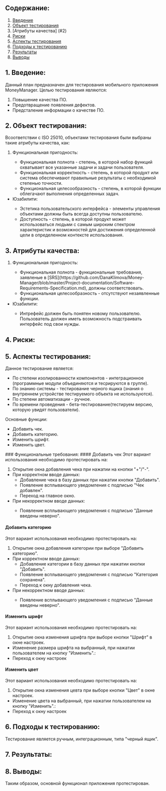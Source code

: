 ## Содержание: 

1. [Введение](#Введение) <br>
2. [Объект тестирования](#1) <br>
3. [Атрибуты качества] (#2) <br>
4. [Риски](#2) <br>
5. [Аспекты тестирования](#3) <br>
6. [Подходы к тестированию](#4) <br>
7. [Результаты](#5) <br>
8. [Выводы](#6) <br>


## 1. Введение: <a name="Введение"> </a>
Данный план предназначен для тестирования мобильного приложения MoneyManager. Целью тестирования являются:
<ul>
  <li type="1">Повышение качества ПО.</li> 
  <li type="2">Предотвращение появления дефектов.</li> 
  <li type="3">Предсталение информации о качестве ПО.</li>
</ul>
 
## 2. Объект тестирования: <a name="1"> </a>
Всоответствии с ISO 25010, объектами тестирования были выбраны такие атрибуты качества, как:
<ul>
  <li type="1">Функциональная пригодность:</li> 
  <ul>
	<li>Функциональная полнота - степень, в которой набор функций охватывает все указанные задачи и задачи пользователя.</li> 
	<li>Функциональная корректность - степень, в которой продукт или система обеспечивают правильные результаты с необходимой степенью точности.</li> 
	<li>Функциональная целесообразность - степень, в которой функции облегачают выполнения определенных задач.</li>
  </ul>
  <li type="2">Юзабилити:</li> 
  <ul>
	<li>Эстетика пользовательского интерфейса - элементы управления объектами должны быть всегда доступны пользователю.</li> 
	<li>Доступность - степень, в которой продукт может использоваться людьми с самым широким спектром характеристик и возможностей для достижения определенной цели в определенном контексте использования.</li> 
	</ul>
</ul>

## 3. Атрибуты качества: <a name="2"> </a>
<ul>
  <li type="1">Функциональная пригодность:</li> 
  <ul>
	<li>Функциональная полнота - функциональные требования, заявленые в [SRS](https://github.com/DanaKlimova/Money-Manager/blob/master/Project-documentation/Software-Requirements-Specification.md), должны соответствовать.</li> 
	<li>Функциональная целесообразность - отсутствуют незаявленные функции.</li>
  </ul>
  <li type="2">Юзабилити:</li> 
  <ul>
	<li>Интрефейс должен быть понятен новому пользователю. Пользователь должен иметь возможность подстраивать интерфейс под свои нужды.</li> 
  </ul>
</ul>

 

## 4. Риски: <a name="3"> </a>


## 5. Аспекты тестирования: <a name="4"> </a>
Данное тестирование является:
<ul>
	<li>По степени изолированности компонентов - интеграционное (программные модули объединяются и тесрируются в группе).</li> 
	<li>По знанию системы - тестирование черного ящика (знания о внутреннем устройстве тестируемого объекта не используются).</li> 
	<li>По степени автоматизации - ручное.</li>
	<li>По времени проведения - бета-тестирование(тестируем версию, которую увидят пользователи).</li>
</ul>
Основные функции:
<ul>
	<li>Добавить чек.</li> 
	<li>Добавить категорию.</li> 
	<li>Изменить шрифт.</li>
	<li>Изменить цвет.</li>
</ul>
### Функциональные требования:
#### Добавить чек
Этот вариант использования необходимо протестировать на:
<ul>
	<li type="1"> Открытие окна добавления чека при нажатии на кнопки "+"/"-".</li>
	<li type="2"> При корректном вводе данных:
	<ul>
		<li> Добавление чека в базу данных при нажатии кнопки "Добавить".</li>
		<li>Появление всплывающего уведомления с подписью "Чек добавлен".</li> 
		<li>Переход на главное окно.</li>
    </ul>
	<li type="3"> При некорректном вводе данных:</li> 
	<ul>
		<li>Появление всплывающего уведомления с подписью "Данные введены неверно".</li> 
    </ul>
</ul>

#### Добавить категорию
Этот вариант использования необходимо протестировать на:
<ul>
	<li type="1"> Открытие окна добавления категории при выборе "Добавить категорию".</li>
	<li type="2"> При корректном вводе данных:
	<ul>
		<li>Добавление категории в базу данных при нажатии кнопки "Добавить".</li>
		<li>Появление всплывающего уведомления с подписью "Категория сохранена".</li> 
		<li>Переход к окну добавления чека.</li>
    </ul>
	<li type="3"> При некорректном вводе данных:</li> 
	<ul>
		<li>Появление всплывающего уведомления с подписью "Данные введены неверно".</li> 
    </ul>
</ul>

#### Изменить шрифт
Этот вариант использования необходимо протестировать на:
<ul>
	<li type="1"> Открытие окна изменения шрифта при выборе кнопки "Шрифт" в окне настроек.</li>
	<li type="2"> Изменение размера шрифта на выбранный, при нажатии пользователем на кнопку "Изменить".:
	<li type="3"> Переход к окну настроек </li>
</ul>

#### Изменить цвет
Этот вариант использования необходимо протестировать на:
<ul>
	<li type="1"> Открытие окна изменения цевта при выборе кнопки "Цвет" в окне настроек.</li>
	<li type="2"> Изменение цвета на выбранный, при нажатии пользователем на кнопку "Изменить".:
	<li type="3"> Переход к окну настроек </li>
</ul>

## 6. Подходы к тестированию: <a name="5"> </a>
Тестирование является ручным, интеграционным, типа "черный ящик".

## 7. Результаты: <a name="6"> </a>

## 8. Выводы: <a name="7"> </a>
Таким образом, основной функционал приложения протестирован. 
